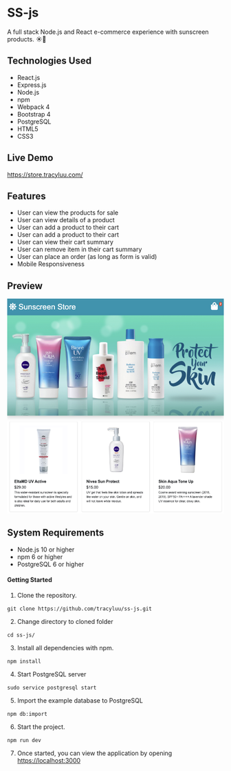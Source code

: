 # SS-js
A full stack Node.js and React e-commerce experience with sunscreen products. ☀️🧴

## Technologies Used
- React.js
- Express.js
- Node.js
- npm
- Webpack 4
- Bootstrap 4
- PostgreSQL
- HTML5
- CSS3

## Live Demo

https://store.tracyluu.com/

## Features
- User can view the products for sale
- User can view details of a product
- User can add a product to their cart
- User can add a product to their cart
- User can view their cart summary
- User can remove item in their cart summary
- User can place an order (as long as form is valid)
- Mobile Responsiveness

## Preview

![](./server/public/images/043020.png)

## System Requirements

- Node.js 10 or higher
- npm 6 or higher
- PostgreSQL 6 or higher

#### Getting Started

1. Clone the repository.

```shell
git clone https://github.com/tracyluu/ss-js.git
```

2. Change directory to cloned folder
```shell
cd ss-js/
```

3. Install all dependencies with npm.
```shell
npm install
```

4. Start PostgreSQL server
```shell
sudo service postgresql start
```

5. Import the example database to PostgreSQL
```shell
npm db:import
```

6. Start the project.

```shell
npm run dev
```

7. Once started, you can view the application by opening [https://localhost:3000](https://localhost:3000)
